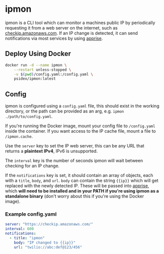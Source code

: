 # ipmon

ipmon is a CLI tool which can monitor a machines public IP by periodically requesting it from a web server on the internet, such as [checkip.amazonaws.com](https://checkip.amazonaws.com/). If an IP change is detected, it can send notifications via most services by using [apprise](https://github.com/caronc/apprise).

## Deploy Using Docker

```bash
docker run -d --name ipmon \
    --restart unless-stopped \
    -v $(pwd)/config.yaml:/config.yaml \
    psidex/ipmon:latest
```

## Config

ipmon is configured using a `config.yaml` file, this should exist in the working directory, or the path can be provided as an arg, e.g. `ipmon ./path/to/config.yaml`.

If you're running the Docker image, mount your config file to `/config.yaml` inside the container. If you want access to the IP cache file, mount a file to `/ipmon.cache`.

Use the `server` key to set the IP web server, this can be any URL that returns a **plaintext IPv4**, IPv6 is unsupported.

The `interval` key is the number of seconds ipmon will wait between checking for an IP change.

If the `notifications` key is set, it should contain an array of objects, each with a `title`, `body`, and `url`. `body` can contain the string `{{ip}}` which will get replaced with the newly detected IP. These will be passed into [apprise](https://github.com/caronc/apprise), which **will need to be installed and in your PATH if you're using ipmon as a standalone binary** (don't worry about this if you're using the Docker image).

### Example config.yaml

```yaml
server: "https://checkip.amazonaws.com/"
interval: 600
notifications:
  - title: "ipmon"
    body: "IP changed to {{ip}}"
    url: "twilio://abc:def@123/456"
```
